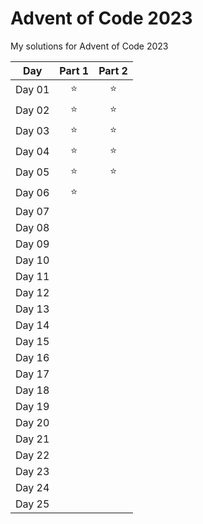 # Advent of Code 2023

My solutions for Advent of Code 2023

|  Day   | Part 1 | Part 2 |
| :----: | :----: | :----: |
| Day 01 | :star: | :star: |
| Day 02 | :star: | :star: |
| Day 03 | :star: | :star: |
| Day 04 | :star: | :star: |
| Day 05 | :star: | :star: |
| Day 06 | :star: |        |
| Day 07 |        |        |
| Day 08 |        |        |
| Day 09 |        |        |
| Day 10 |        |        |
| Day 11 |        |        |
| Day 12 |        |        |
| Day 13 |        |        |
| Day 14 |        |        |
| Day 15 |        |        |
| Day 16 |        |        |
| Day 17 |        |        |
| Day 18 |        |        |
| Day 19 |        |        |
| Day 20 |        |        |
| Day 21 |        |        |
| Day 22 |        |        |
| Day 23 |        |        |
| Day 24 |        |        |
| Day 25 |        |        |
